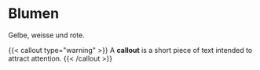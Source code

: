 # Blumen

Gelbe, weisse und rote.

{{< callout type="warning" >}}
  A **callout** is a short piece of text intended to attract attention.
{{< /callout >}}